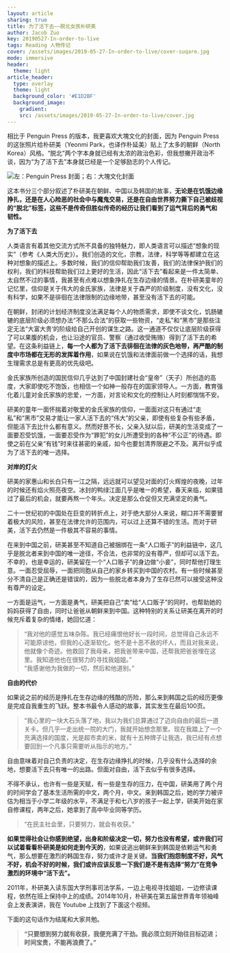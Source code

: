```yaml
---
layout: article
sharing: true
title: 为了活下去——脱北女孩朴研美
author: Jacob Zuo
key: 20190527-In-order-to-live
tags: Reading 人物传记
cover: /assets/images/2019-05-27-In-order-to-live/cover-suqare.jpg
mode: immersive
header:
  theme: light 
article_header:
  type: overlay
  theme: light
  background_color: '#E1D2BF'
  background_image: 
    gradient: 
    src: /assets/images/2019-05-27-In-order-to-live/cover.jpg
---
```


相比于 Penguin Press 的版本，我更喜欢大塊文化的封面，因为 Penguin Press 的这张照片给朴研美（Yeonmi Park，也译作朴延美）贴上了太多的朝鲜（North Korea）风格。“脱北”两个字本身就已经有太浓的政治色彩，但我想撇开政治不谈，因为“为了活下去”本身就已经是一个足够励志的个人传记。

![左：Penguin Press 封面；右：大塊文化封面]({{site.url}}/assets/images/2019-05-27-In-order-to-live/cover-clear.jpg)

<!--more-->

这本书分三个部分叙述了朴研美在朝鲜、中国以及韩国的故事，**无论是在饥饿边缘挣扎，还是在人心险恶的社会中与魔鬼交易，还是在自由世界努力撕下自己被歧视的“脱北”标签，这些不是传奇但胜似传奇的经历让我们看到了运气背后的勇气和韧性。**

**为了活下去**

人类语言有着其他交流方式所不具备的独特魅力，即人类语言可以描述“想象的现实”（参考《人类大历史》）。我们创造的文化，宗教，法律，科学等等都建立在这种对想象的描述上。多数时候，我们的信仰帮助我们友善，我们的法律保护我们的权利，我们的科技帮助我们过上更好的生活，因此“活下去”看起来是一件太简单、太自然不过的事情，我甚至有点难以想象挣扎在生存边缘的情景。在朴研美童年的记忆里，信仰是关于伟大的金氏家族，法律是关于森严的阶级制度，没有文化，没有科学，如果不是徘徊在法律限制的边缘地带，甚至没有活下去的可能。

在朝鲜，封闭的计划经济制度没法满足每个人的物质需求，即使不谈文化，饥肠辘辘的底层阶级必须想办法“不那么合法”的获取一些物资，“走私”和“黑市”是那些注定无法“大富大贵‘的阶级给自己开创的谋生之路。这一通道不仅仅让底层阶级获得了可以果腹的机会，也让沿途的官员、警察（通过收受贿赂）得到了活下去的希望。在这条利益链上，**每一个人都为了活下去徘徊在法律的灰色地带，再严酷的制度中市场都在无形的发挥着作用**，如果说在饥饿和法律面前做一个选择的话，我想生理需求总是有更高的优先级吧。

金氏家族所创造的国民信仰几乎达到了中国封建社会“皇帝”（天子）所创造的高度，大家即使吃不饱饭，也相信一个如神一般存在的国家领导人。一方面，教育强化着儿童对金氏家族的忠爱，一方面，对言论和文化的控制让人时刻都惴惴不安。

研美的童年一面怀揣着对敬爱的金氏家族的信仰，一面面对这只有通过“走私”和“黑市”交易才能让一家人活下去的“伟大”的父亲，即使有些复杂有些矛盾，但能活下去比什么都有意义。然而好景不长，父亲入狱以后，研美的生活变成了一面要忍受饥饿，一面要忍受作为“罪犯”的女儿所遭受到的各种“不公正”的待遇。即使之前在父亲“有钱”时来往甚密的亲戚，如今也要划清界限避之不及。离开似乎成为了活下去的唯一选择。

**对岸的灯火**

研美的家惠山和长白只有一江之隔，远远就可以望见对面的灯火辉煌的夜晚，过年的时候还有焰火照亮夜空。冰封的鸭绿江面几乎是唯一的希望，春天来临，如果错过了最后的机会，就要再熬一个年头。决定是那么仓促但又充满坚定的勇气。

二十一世纪初的中国处在巨变的转折点上，对于绝大部分人来说，糊口并不需要冒着极大的风险，甚至在法律允许的范围内，可以过上还算不错的生活。而对于研美，活下去仍然是一件极其不容易的事情。

在来到中国之前，研美甚至不知道自己被捆绑在一条“人口贩子”的利益链中，这几乎是脱北者来到中国的唯一途径，不合法，也非常的没有尊严，但却可以活下去。不幸的，也是幸运的，研美留在一个“人口贩子”的身边做“小妾”，同时帮他打理生意。一面忍受屈辱，一面把同胞从自己的家乡转买到中国的农村。有一些时候甚至分不清自己是正确还是错误的，因为一些脱北者本身为了生存已然可以接受这种没有尊严的设定。

一方面是运气，一方面是勇气，研美把自己“卖”给“人口贩子”的同时，也帮助她的妈妈获得了自由，同时让爸爸从朝鲜来到中国。这种特别的关系让研美在离开的时候充斥着复杂的情绪，她回忆道：

> “我对他的感觉五味杂陈。我已经痛恨他好长一段时间，总觉得自己永远不可能原谅他，但我的心逐渐软化。他不是十恶不赦的坏人，而且对我来说，他就像个奇迹。他救回了我母亲，把我爸带来中国，还帮我把爸爸埋在这里。我知道他也在很努力的寻找我姐姐。”  
> “我感谢他为我做的一切，然后和他道别。”

**自由的代价**

如果说之前的经历是挣扎在生存边缘的残酷的历险，那么来到韩国之后的经历更像是完成自我重生的飞跃。整本书最令人感动的故事，其实发生在最后100页。

> “我心里的一块大石头落了地，我以为我们总算通过了迈向自由的最后一道关卡。但几乎一走出统一院的大门，我就开始想念那里。现在我踏上了一个充满选择的国度，光是超市卖的米，就有十五种牌子让我选，我已经有点想要回到一个凡事只需要听从指示的地方。”

自由意味着对自己负责的决定，在生存边缘挣扎的时候，几乎没有什么选择的余地，想要活下去只有唯一的出路。但面对自由，活下去似乎有很多选择。

不得不承认，也许有一些是天赋，有一些是生存的压力，在中国，研美用了两个月的时间学会了基本生活所需的中文，两个月，中文。来到韩国之后，她的学力被评估为相当于小学二年级的水平，不满足于和七八岁的孩子一起上学，研美开始在家自修课程，两年之后，她拿到了高中毕业同等学历。

> “在民主社会里，只要努力，就会有收获。”

**如果觉得社会让你感到绝望，出身和阶级决定一切，努力也没有希望，或许我们可以试着看看朴研美是如何走到今天的**，如果说逃出朝鲜来到韩国是依赖运气和勇气，那么想要在激烈的韩国生存，努力或许才是关键。**当我们抱怨制度不好，风气不好，机会不好的时候，我们或许应该反思一下我们是不是有选择“努力”在竞争激烈的环境中“活下去”。**

2011年，朴研美入读东国大学刑事司法学系，一边上电视寻找姐姐，一边修读课程，依然在班上保持中上的成绩。2014年10月，朴研美在第五届世界青年领袖峰会上发表演讲，我在 Youtube 上找到了下面这个视频。

下面的这句话作为结尾和大家共勉。

> **“只要想到努力就有收获，我便充满了干劲。我必须立刻开始往目标迈进；时间宝贵，不能再浪费了。”**

